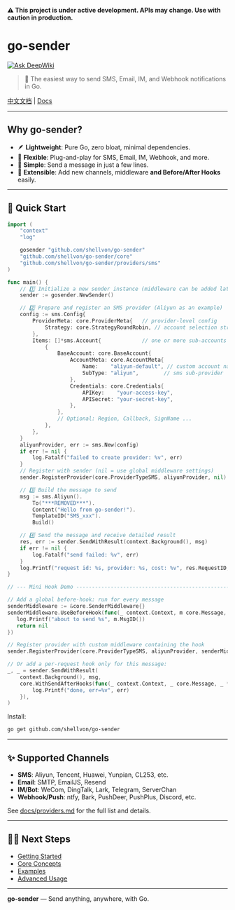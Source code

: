 **⚠️ This project is under active development. APIs may change. Use with caution in production.**

# go-sender

[![Ask DeepWiki](https://deepwiki.com/badge.svg)](https://deepwiki.com/shellvon/go-sender)

> 🚀 The easiest way to send SMS, Email, IM, and Webhook notifications in Go.

[中文文档](./README_CN.md) | [Docs](./docs/getting-started.md)

---

## Why go-sender?

- 🪶 **Lightweight**: Pure Go, zero bloat, minimal dependencies.
- 🧩 **Flexible**: Plug-and-play for SMS, Email, IM, Webhook, and more.
- 🚀 **Simple**: Send a message in just a few lines.
- 🔌 **Extensible**: Add new channels, middleware **and Before/After Hooks** easily.

---

## 🚀 Quick Start

```go
import (
	"context"
	"log"

	gosender "github.com/shellvon/go-sender"
	"github.com/shellvon/go-sender/core"
	"github.com/shellvon/go-sender/providers/sms"
)

func main() {
	// 1️⃣ Initialize a new sender instance (middleware can be added later)
	sender := gosender.NewSender()

	// 2️⃣ Prepare and register an SMS provider (Aliyun as an example)
	config := sms.Config{
		ProviderMeta: core.ProviderMeta{   // provider-level config
			Strategy: core.StrategyRoundRobin, // account selection strategy
		},
		Items: []*sms.Account{             // one or more sub-accounts (AK/SK)
			{
				BaseAccount: core.BaseAccount{
					AccountMeta: core.AccountMeta{
						Name:    "aliyun-default", // custom account name
						SubType: "aliyun",        // sms sub-provider
					},
					Credentials: core.Credentials{
						APIKey:    "your-access-key",
						APISecret: "your-secret-key",
					},
				},
				// Optional: Region, Callback, SignName ...
			},
		},
	}
	aliyunProvider, err := sms.New(config)
	if err != nil {
		log.Fatalf("failed to create provider: %v", err)
	}
	// Register with sender (nil = use global middleware settings)
	sender.RegisterProvider(core.ProviderTypeSMS, aliyunProvider, nil)

	// 3️⃣ Build the message to send
	msg := sms.Aliyun().
		To("***REMOVED***").
		Content("Hello from go-sender!").
		TemplateID("SMS_xxx").
		Build()

	// 4️⃣ Send the message and receive detailed result
	res, err := sender.SendWithResult(context.Background(), msg)
	if err != nil {
		log.Fatalf("send failed: %v", err)
	}
	log.Printf("request id: %s, provider: %s, cost: %v", res.RequestID, res.ProviderName, res.Elapsed)
}

// --- Mini Hook Demo ---------------------------------------------------

// Add a global before-hook: run for every message
senderMiddleware := &core.SenderMiddleware{}
senderMiddleware.UseBeforeHook(func(_ context.Context, m core.Message, _ *core.SendOptions) error {
   log.Printf("about to send %s", m.MsgID())
   return nil
})

// Register provider with custom middleware containing the hook
sender.RegisterProvider(core.ProviderTypeSMS, aliyunProvider, senderMiddleware)

// Or add a per-request hook only for this message:
_, _ = sender.SendWithResult(
    context.Background(), msg,
    core.WithSendAfterHooks(func(_ context.Context, _ core.Message, _ *core.SendOptions, _ *core.SendResult, err error) {
        log.Printf("done, err=%v", err)
    }),
)

```

Install:

```bash
go get github.com/shellvon/go-sender
```

---

## ✨ Supported Channels

- **SMS**: Aliyun, Tencent, Huawei, Yunpian, CL253, etc.
- **Email**: SMTP, EmailJS, Resend
- **IM/Bot**: WeCom, DingTalk, Lark, Telegram, ServerChan
- **Webhook/Push**: ntfy, Bark, PushDeer, PushPlus, Discord, etc.

See [docs/providers.md](docs/providers.md) for the full list and details.

---

## 🧑‍💻 Next Steps

- [Getting Started](./docs/getting-started.md)
- [Core Concepts](./docs/concepts.md)
- [Examples](./docs/examples.md)
- [Advanced Usage](./docs/advanced.md)

---

**go-sender** — Send anything, anywhere, with Go.
